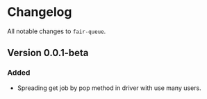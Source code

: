 # Changelog

All notable changes to `fair-queue`.

## Version 0.0.1-beta

### Added
- Spreading get job by pop method in driver with use many users.
